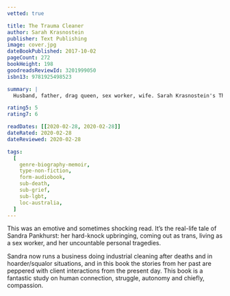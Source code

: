 ```yaml
---
vetted: true

title: The Trauma Cleaner
author: Sarah Krasnostein
publisher: Text Publishing
image: cover.jpg
dateBookPublished: 2017-10-02
pageCount: 272
bookHeight: 198
goodreadsReviewId: 3201999050
isbn13: 9781925498523

summary: |
  Husband, father, drag queen, sex worker, wife. Sarah Krasnostein's The Trauma Cleaner is a love letter to an extraordinary ordinary life. In Sandra Pankhurst she discovered a woman capable of taking a lifetime of hostility and transphobic abuse and using it to care for some of society's most in-need people.

rating5: 5
rating7: 6

readDates: [[2020-02-28, 2020-02-28]]
dateRated: 2020-02-28
dateReviewed: 2020-02-28

tags:
  [
    genre-biography-memoir,
    type-non-fiction,
    form-audiobook,
    sub-death,
    sub-grief,
    sub-lgbt,
    loc-australia,
  ]
---
```


This was an emotive and sometimes shocking read. It’s the real-life tale of Sandra Pankhurst: her hard-knock upbringing, coming out as trans, living as a sex worker, and her uncountable personal tragedies.

Sandra now runs a business doing industrial cleaning after deaths and in hoarder/squalor situations, and in this book the stories from her past are peppered with client interactions from the present day. This book is a fantastic study on human connection, struggle, autonomy and chiefly, compassion.
